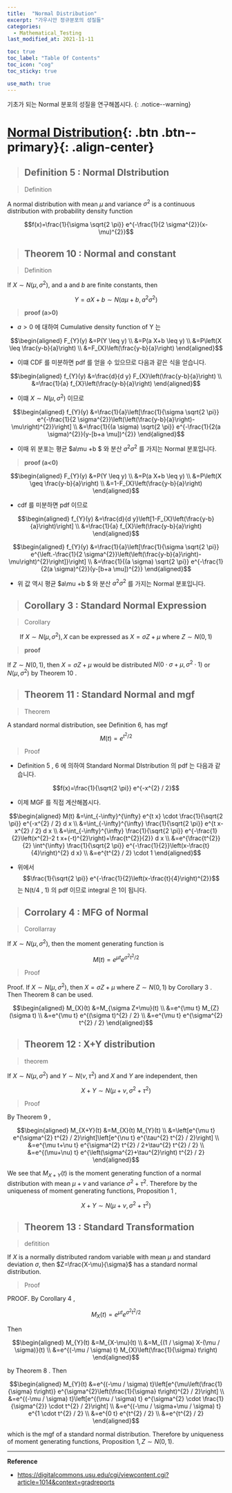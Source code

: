 ```yaml
---
title:  "Normal Distribution"
excerpt: "가우시안 정규분포의 성질들"
categories:
  - Mathematical_Testing
last_modified_at: 2021-11-11

toc: true
toc_label: "Table Of Contents"
toc_icon: "cog"
toc_sticky: true

use_math: true
---
```


 기초가 되는 Normal 분포의 성질을 연구해봅시다.
{: .notice--warning}

# [Normal Distribution](#link){: .btn .btn--primary}{: .align-center}

> ## Definition 5 : Normal DIstribution

> Definition

A normal distribution with mean $\mu$ and variance $\sigma^{2}$ is a continuous distribution with probability density function

$$f(x)=\frac{1}{\sigma \sqrt{2 \pi}} e^{-\frac{1}{2 \sigma^{2}}(x-\mu)^{2}}$$

> ## Theorem 10 : Normal and constant

> Definition

If $X \sim N\left(\mu, \sigma^{2}\right)$, and a and $b$ are finite constants, then

$$Y=a X+b \sim N\left(a \mu+b, a^{2} \sigma^{2}\right)$$

> **proof (a>0)**

- $a>0$ 에 대하여 Cumulative density function of Y 는

$$\begin{aligned}
F_{Y}(y) &=P(Y \leq y) \\
&=P(a X+b \leq y) \\
&=P\left(X \leq \frac{y-b}{a}\right) \\
&=F_{X}\left(\frac{y-b}{a}\right)
\end{aligned}$$

- 이떄 CDF 를 미분하면 pdf 를 얻을 수 있으므로 다음과 같은 식을 얻습니다.

$$\begin{aligned}
f_{Y}(y) &=\frac{d}{d y} F_{X}\left(\frac{y-b}{a}\right) \\
&=\frac{1}{a} f_{X}\left(\frac{y-b}{a}\right)
\end{aligned}$$

- 이떄 $X \sim N(\mu , \sigma^2)$ 이므로

$$\begin{aligned}
f_{Y}(y) &=\frac{1}{a}\left[\frac{1}{\sigma \sqrt{2 \pi}} e^{-\frac{1}{2 \sigma^{2}}\left(\left(\frac{y-b}{a}\right)-\mu\right)^{2}}\right] \\
&=\frac{1}{(a \sigma) \sqrt{2 \pi}} e^{-\frac{1}{2(a \sigma)^{2}}(y-[b+a \mu])^{2}}
\end{aligned}$$

- 이때 위 분포는 평균 $a\mu +b $ 와 분산 $a^2 \sigma^2$ 를 가지는 Normal 분포입니다. 

> **proof (a<0)**

$$\begin{aligned}
F_{Y}(y) &=P(Y \leq y) \\
&=P(a X+b \leq y) \\
&=P\left(X \geq \frac{y-b}{a}\right) \\
&=1-F_{X}\left(\frac{y-b}{a}\right)
\end{aligned}$$

- cdf 를 미분하면 pdf 이므로 

$$\begin{aligned}
f_{Y}(y) &=\frac{d}{d y}\left[1-F_{X}\left(\frac{y-b}{a}\right)\right] \\
&=\frac{1}{a} f_{X}\left(\frac{y-b}{a}\right)
\end{aligned}$$

$$\begin{aligned}
f_{Y}(y) &=\frac{1}{a}\left[\frac{1}{\sigma \sqrt{2 \pi}} e^{\left.-\frac{1}{2 \sigma^{2}}\left(\left(\frac{y-b}{a}\right)-\mu\right)^{2}\right]}\right] \\
&=\frac{1}{(a \sigma) \sqrt{2 \pi}} e^{-\frac{1}{2(a \sigma)^{2}}(y-[b+a \mu])^{2}}
\end{aligned}$$

- 위 값 역시 평균 $a\mu +b $ 와 분산 $a^2 \sigma^2$ 를 가지는 Normal 분포입니다. 

> ## Corollary 3 : Standard Normal Expression

> Corollary

$$\text { If } X \sim N\left(\mu, \sigma^{2}\right), X \text { can be expressed as } X=\sigma Z+\mu \text { where } Z \sim N(0,1)$$

> **proof**

If $Z \sim N(0,1)$, then $X=\sigma Z+\mu$ would be distributed $N\left(0 \cdot \sigma+\mu, \sigma^{2} \cdot 1\right)$ or $N\left(\mu, \sigma^{2}\right)$ by Theorem 10 .

> ## Theorem 11 : Standard Normal and mgf

> Theorem

A standard normal distribution, see Definition 6, has mgf
$$
M(t)=e^{t^{2} / 2}
$$

> Proof

- Definition 5 , 6 에 의하여 Standard Normal DIstribution 의 pdf 는 다음과 같습니다.

$$f(x)=\frac{1}{\sqrt{2 \pi}} e^{-x^{2} / 2}$$

- 이제 MGF 를 직접 계산해봅시다.

$$\begin{aligned}
M(t) &=\int_{-\infty}^{\infty} e^{t x} \cdot \frac{1}{\sqrt{2 \pi}} e^{-x^{2} / 2} d x \\
&=\int_{-\infty}^{\infty} \frac{1}{\sqrt{2 \pi}} e^{t x-x^{2} / 2} d x \\
&=\int_{-\infty}^{\infty} \frac{1}{\sqrt{2 \pi}} e^{-\frac{1}{2}\left(x^{2}-2 t x+(-t)^{2}\right)+\frac{t^{2}}{2}} d x \\
&=e^{\frac{t^{2}}{2} \int^{\infty} \frac{1}{\sqrt{2 \pi}} e^{-\frac{1}{2}}\left(x-\frac{t}{4}\right)^{2} d x} \\
&=e^{t^{2} / 2} \cdot 1
\end{aligned}$$

- 위에서 $$\frac{1}{\sqrt{2 \pi}} e^{-\frac{1}{2}\left(x-\frac{t}{4}\right)^{2}}$$ 는 N(t/4 , 1) 의 pdf 이므로 integral 은 1이 됩니다.

> ## Corrolary 4 : MFG of Normal

> Corollarray

If $X \sim N\left(\mu, \sigma^{2}\right)$, then the moment generating function is

$$M(t)=e^{\mu t} e^{\sigma^{2} t^{2} / 2}$$

> Proof

Proof. If $X \sim N\left(\mu, \sigma^{2}\right)$, then $X=\sigma Z+\mu$ where $Z \sim N(0,1)$ by Corollary 3 . Then Theorem 8 can be used.

$$\begin{aligned}
M_{X}(t) &=M_{\sigma Z+\mu}(t) \\
&=e^{\mu t} M_{Z}(\sigma t) \\
&=e^{\mu t} e^{(\sigma t)^{2} / 2} \\
&=e^{\mu t} e^{\sigma^{2} t^{2} / 2}
\end{aligned}$$

> ## Theorem 12 : X+Y distribution

> theorem

If $X \sim N\left(\mu, \sigma^{2}\right)$ and $Y \sim N\left(\nu, \tau^{2}\right)$ and $X$ and $Y$ are independent, then

$$X+Y \sim N\left(\mu+\nu, \sigma^{2}+\tau^{2}\right)$$

> Proof

By Theorem 9 ,

$$\begin{aligned}
M_{X+Y}(t) &=M_{X}(t) M_{Y}(t) \\
&=\left[e^{\mu t} e^{\sigma^{2} t^{2} / 2}\right]\left[e^{\nu t} e^{\tau^{2} t^{2} / 2}\right] \\
&=e^{\mu t+\nu t} e^{\sigma^{2} t^{2} / 2+\tau^{2} t^{2} / 2} \\
&=e^{(\mu+\nu) t} e^{\left(\sigma^{2}+\tau^{2}\right) t^{2} / 2}
\end{aligned}$$

We see that $M_{X+Y}(t)$ is the moment generating function of a normal distribution with mean $\mu+\nu$ and variance $\sigma^{2}+\tau^{2}$. Therefore by the uniqueness of moment generating functions, Proposition 1 ,

$$X+Y \sim N\left(\mu+\nu, \sigma^{2}+\tau^{2}\right)$$

> ## Theorem 13 : Standard Transformation

> defitition 

If $X$ is a normally distributed random variable with mean $\mu$ and standard deviation $\sigma$, then $Z=\frac{X-\mu}{\sigma}$ has a standard normal distribution.

> Proof

PROOF. By Corollary 4 ,

$$M_{X}(t)=e^{\mu t} e^{\sigma^{2} t^{2} / 2}$$

Then

$$\begin{aligned}
M_{Y}(t) &=M_{X-\mu}(t) \\
&=M_{(1 / \sigma) X-(\mu / \sigma)}(t) \\
&=e^{(-\mu / \sigma) t} M_{X}\left(\frac{1}{\sigma} t\right)
\end{aligned}$$

by Theorem 8 . Then

$$\begin{aligned}
M_{Y}(t) &=e^{(-\mu / \sigma) t}\left[e^{\mu\left(\frac{1}{\sigma} t\right)} e^{\sigma^{2}\left(\frac{1}{\sigma} t\right)^{2} / 2}\right] \\
&=e^{(-\mu / \sigma) t}\left[e^{(\mu / \sigma) t} e^{\sigma^{2} \cdot \frac{1}{\sigma^{2}} \cdot t^{2} / 2}\right] \\
&=e^{(-\mu / \sigma+\mu / \sigma) t} e^{1 \cdot t^{2} / 2} \\
&=e^{0 t} e^{t^{2} / 2} \\
&=e^{t^{2} / 2}
\end{aligned}$$

which is the mgf of a standard normal distribution. Therefore by uniqueness of moment generating functions, Proposition $1, Z \sim N(0,1)$.

---

**Reference**

- <https://digitalcommons.usu.edu/cgi/viewcontent.cgi?article=1014&context=gradreports>

